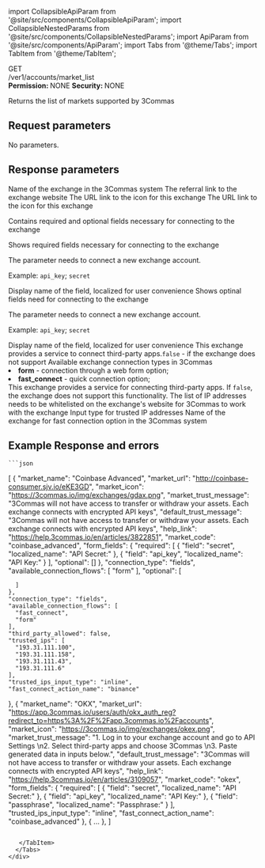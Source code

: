 import CollapsibleApiParam from '@site/src/components/CollapsibleApiParam';
import CollapsibleNestedParams from '@site/src/components/CollapsibleNestedParams';
import ApiParam from '@site/src/components/ApiParam';
import Tabs from '@theme/Tabs';
import TabItem from '@theme/TabItem';

<div className="main-container-endpoint">
    <div className="container-endpoint">
            <div className="container-method-get">
                <span className="endpoint-method">GET</span>
            </div>
              <div className="container-url">
                <span className="endpoint-url">/ver1/accounts/market_list</span>
           </div>
    </div>
    <div className="container-permission">
        <span className="permission-description"><strong>Permission: </strong>NONE</span>
        <span className="permission-description"><strong>Security: </strong>NONE</span>
    </div>
</div>

<p class="p-method-discription">  
 Returns the list of markets supported by 3Commas
</p>

<h2> Request parameters</h2>

<p> No parameters.</p>


<h2> Response parameters </h2>

<CollapsibleApiParam name='market_name' type='string' id="market_name">
Name of the exchange in the 3Commas system
</CollapsibleApiParam>

<CollapsibleApiParam name='market_url' type='string' id="market_url">
The referral link to the exchange website
</CollapsibleApiParam>

<CollapsibleApiParam name='market_icon' type='string' id="market_icon">
The URL link to the icon for this exchange
</CollapsibleApiParam>

<CollapsibleApiParam name='help_link' type='string' id="help_link">
The URL link to the icon for this exchange
</CollapsibleApiParam>

<CollapsibleApiParam name='form_fields' type='object' id="form_fields">
    <p>Contains required and optional fields necessary for connecting to the exchange</p>
    <CollapsibleApiParam name='required' type='array[object]' id="required">
      Shows required fields necessary for connecting to the exchange
        <CollapsibleNestedParams>
             <ApiParam name='field'type='string' id="field">
              <p>The parameter needs to connect a new exchange account.</p>
              <p>Example: <code>api_key</code>; <code>secret</code></p>
            </ApiParam>
             <ApiParam name='localized_name'type='string' id="localized_name">
              Display name of the field, localized for user convenience
            </ApiParam>
        </CollapsibleNestedParams>
     </CollapsibleApiParam>
    <CollapsibleApiParam name='optional' type='array[object]' id="optional">
      Shows optinal fields need for connecting to the exchange
        <CollapsibleNestedParams>
             <ApiParam name='field'type='string' id="field">
              <p>The parameter needs to connect a new exchange account.</p>
              <p>Example: <code>api_key</code>; <code>secret</code></p>
            </ApiParam>
             <ApiParam name='localized_name'type='string' id="localized_name">
              Display name of the field, localized for user convenience
            </ApiParam>
        </CollapsibleNestedParams>
     </CollapsibleApiParam>
</CollapsibleApiParam>

<CollapsibleApiParam name='connection_type' type='string' id="connection_type">
This exchange provides a service to connect third-party apps.<code>false</code> - if the exchange does not support
</CollapsibleApiParam>

<CollapsibleApiParam name='available_connection_flows' type='array' id="available_connection_flows">
Available exchange connection types in 3Commas
    <CollapsibleApiParam name="Allowed values">
        <li><strong>form</strong> - connection through a web form option;</li>
       <li><strong>fast_connect</strong> - quick connection option;</li>
     </CollapsibleApiParam>
</CollapsibleApiParam>
  
<CollapsibleApiParam name='third_party_allowed' type='boolean' id="third_party_allowed">
  This exchange provides a service for connecting third-party apps. If <code>false</code>, the exchange does not support this functionality.
</CollapsibleApiParam>

<CollapsibleApiParam name='trusted_ips' type='array[string]' id="trusted_ips">
  The list of IP addresses needs to be whitelisted on the exchange's website for 3Commas to work with the exchange
</CollapsibleApiParam>

<CollapsibleApiParam name='trusted_ips_input_type' type='string' id="trusted_ips_input_type">
  Input type for trusted IP addresses
</CollapsibleApiParam>

<CollapsibleApiParam name='fast_connect_action_name' type='string' id="fast_connect_action_name">
  Name of the exchange for fast connection option in the 3Commas system
</CollapsibleApiParam>   



<h2> Example Response and errors </h2>

<div style={{ margin: '10px', padding: '10px' }}>
  <Tabs>
    <TabItem value="200" label="200 OK" attributes={{className: "green"}}>

    ```json
[
   {
      "market_name": "Coinbase Advanced",
      "market_url": "http://coinbase-consumer.sjv.io/eKE3GD",
      "market_icon": "https://3commas.io/img/exchanges/gdax.png",
      "market_trust_message": "3Commas will not have access to transfer or withdraw your assets. Each exchange connects with encrypted API keys",
      "default_trust_message": "3Commas will not have access to transfer or withdraw your assets. Each exchange connects with encrypted API keys",
      "help_link": "https://help.3commas.io/en/articles/3822851",
      "market_code": "coinbase_advanced",
      "form_fields": {
         "required": [
            {
               "field": "secret",
               "localized_name": "API Secret:"
            },
            {
               "field": "api_key",
               "localized_name": "API Key:"
            }
         ],
         "optional": []
      },
      "connection_type": "fields",
      "available_connection_flows": [
         "form"
      ],
      "optional": [
        
      ]
    },
    "connection_type": "fields",
    "available_connection_flows": [
      "fast_connect",
      "form"
    ],
    "third_party_allowed": false,
    "trusted_ips": [
      "193.31.111.100",
      "193.31.111.158",
      "193.31.111.43",
      "193.31.111.6"
    ],
    "trusted_ips_input_type": "inline",
    "fast_connect_action_name": "binance"
  },
  {
    "market_name": "OKX",
    "market_url": "https://app.3commas.io/users/auth/okx_auth_reg?redirect_to=https%3A%2F%2Fapp.3commas.io%2Faccounts",
    "market_icon": "https://3commas.io/img/exchanges/okex.png",
    "market_trust_message": "1. Log in to your exchange account and go to API Settings \n2. Select third-party apps and choose 3Commas \n3. Paste generated data in inputs below.",
    "default_trust_message": "3Commas will not have access to transfer or withdraw your assets. Each exchange connects with encrypted API keys",
    "help_link": "https://help.3commas.io/en/articles/3109057",
    "market_code": "okex",
    "form_fields": {
      "required": [
        {
          "field": "secret",
          "localized_name": "API Secret:"
        },
        {
          "field": "api_key",
          "localized_name": "API Key:"
        },
        {
          "field": "passphrase",
          "localized_name": "Passphrase:"
        }
      ],
      "trusted_ips_input_type": "inline",
      "fast_connect_action_name": "coinbase_advanced"
   },
   { ... 
   },
]
```

   </TabItem>
  </Tabs>
</div>